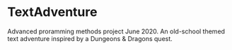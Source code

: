 # TextAdventure
Advanced proramming methods project June 2020.
An old-school themed text adventure inspired by a Dungeons & Dragons quest.
